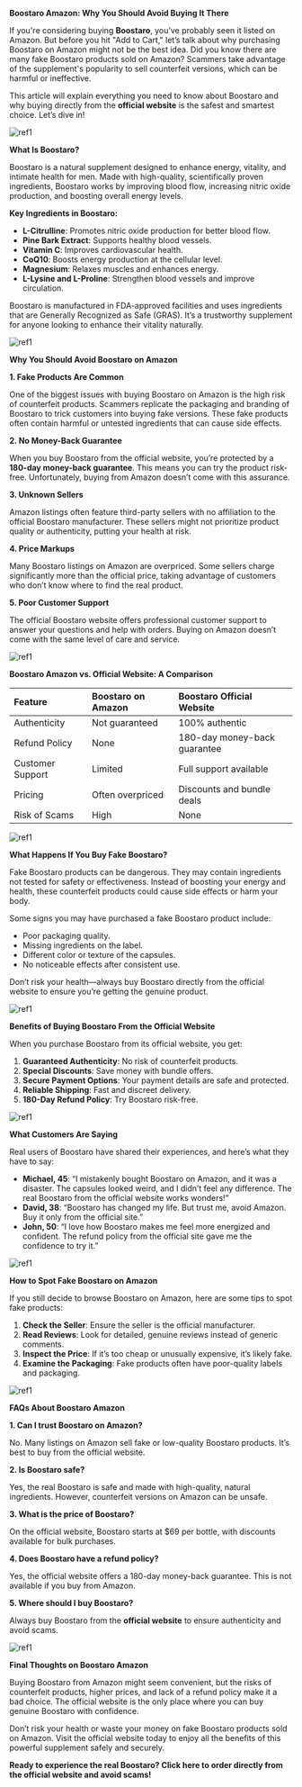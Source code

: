 ﻿**Boostaro Amazon: Why You Should Avoid Buying It There**

If you're considering buying **Boostaro**, you’ve probably seen it listed on Amazon. But before you hit "Add to Cart," let’s talk about why purchasing Boostaro on Amazon might not be the best idea. Did you know there are many fake Boostaro products sold on Amazon? Scammers take advantage of the supplement's popularity to sell counterfeit versions, which can be harmful or ineffective.

This article will explain everything you need to know about Boostaro and why buying directly from the **official website** is the safest and smartest choice. Let’s dive in!

![ref1]

**What Is Boostaro?**

Boostaro is a natural supplement designed to enhance energy, vitality, and intimate health for men. Made with high-quality, scientifically proven ingredients, Boostaro works by improving blood flow, increasing nitric oxide production, and boosting overall energy levels.

**Key Ingredients in Boostaro:**

- **L-Citrulline**: Promotes nitric oxide production for better blood flow.
- **Pine Bark Extract**: Supports healthy blood vessels.
- **Vitamin C**: Improves cardiovascular health.
- **CoQ10**: Boosts energy production at the cellular level.
- **Magnesium**: Relaxes muscles and enhances energy.
- **L-Lysine and L-Proline**: Strengthen blood vessels and improve circulation.

Boostaro is manufactured in FDA-approved facilities and uses ingredients that are Generally Recognized as Safe (GRAS). It’s a trustworthy supplement for anyone looking to enhance their vitality naturally.

![ref1]

**Why You Should Avoid Boostaro on Amazon**

**1. Fake Products Are Common**

One of the biggest issues with buying Boostaro on Amazon is the high risk of counterfeit products. Scammers replicate the packaging and branding of Boostaro to trick customers into buying fake versions. These fake products often contain harmful or untested ingredients that can cause side effects.

**2. No Money-Back Guarantee**

When you buy Boostaro from the official website, you’re protected by a **180-day money-back guarantee**. This means you can try the product risk-free. Unfortunately, buying from Amazon doesn’t come with this assurance.

**3. Unknown Sellers**

Amazon listings often feature third-party sellers with no affiliation to the official Boostaro manufacturer. These sellers might not prioritize product quality or authenticity, putting your health at risk.

**4. Price Markups**

Many Boostaro listings on Amazon are overpriced. Some sellers charge significantly more than the official price, taking advantage of customers who don’t know where to find the real product.

**5. Poor Customer Support**

The official Boostaro website offers professional customer support to answer your questions and help with orders. Buying on Amazon doesn’t come with the same level of care and service.

![ref1]

**Boostaro Amazon vs. Official Website: A Comparison**

|**Feature**|**Boostaro on Amazon**|**Boostaro Official Website**|
| :- | :- | :- |
|Authenticity|Not guaranteed|100% authentic|
|Refund Policy|None|180-day money-back guarantee|
|Customer Support|Limited|Full support available|
|Pricing|Often overpriced|Discounts and bundle deals|
|Risk of Scams|High|None|

![ref1]

**What Happens If You Buy Fake Boostaro?**

Fake Boostaro products can be dangerous. They may contain ingredients not tested for safety or effectiveness. Instead of boosting your energy and health, these counterfeit products could cause side effects or harm your body.

Some signs you may have purchased a fake Boostaro product include:

- Poor packaging quality.
- Missing ingredients on the label.
- Different color or texture of the capsules.
- No noticeable effects after consistent use.

Don’t risk your health—always buy Boostaro directly from the official website to ensure you’re getting the genuine product.

![ref1]

**Benefits of Buying Boostaro From the Official Website**

When you purchase Boostaro from its official website, you get:

1. **Guaranteed Authenticity**: No risk of counterfeit products.
1. **Special Discounts**: Save money with bundle offers.
1. **Secure Payment Options**: Your payment details are safe and protected.
1. **Reliable Shipping**: Fast and discreet delivery.
1. **180-Day Refund Policy**: Try Boostaro risk-free.

![ref1]

**What Customers Are Saying**

Real users of Boostaro have shared their experiences, and here’s what they have to say:

- **Michael, 45**: “I mistakenly bought Boostaro on Amazon, and it was a disaster. The capsules looked weird, and I didn’t feel any difference. The real Boostaro from the official website works wonders!”
- **David, 38**: “Boostaro has changed my life. But trust me, avoid Amazon. Buy it only from the official site.”
- **John, 50**: “I love how Boostaro makes me feel more energized and confident. The refund policy from the official site gave me the confidence to try it.”

![ref1]

**How to Spot Fake Boostaro on Amazon**

If you still decide to browse Boostaro on Amazon, here are some tips to spot fake products:

1. **Check the Seller**: Ensure the seller is the official manufacturer.
1. **Read Reviews**: Look for detailed, genuine reviews instead of generic comments.
1. **Inspect the Price**: If it’s too cheap or unusually expensive, it’s likely fake.
1. **Examine the Packaging**: Fake products often have poor-quality labels and packaging.

![ref1]

**FAQs About Boostaro Amazon**

**1. Can I trust Boostaro on Amazon?**

No. Many listings on Amazon sell fake or low-quality Boostaro products. It’s best to buy from the official website.

**2. Is Boostaro safe?**

Yes, the real Boostaro is safe and made with high-quality, natural ingredients. However, counterfeit versions on Amazon can be unsafe.

**3. What is the price of Boostaro?**

On the official website, Boostaro starts at $69 per bottle, with discounts available for bulk purchases.

**4. Does Boostaro have a refund policy?**

Yes, the official website offers a 180-day money-back guarantee. This is not available if you buy from Amazon.

**5. Where should I buy Boostaro?**

Always buy Boostaro from the **official website** to ensure authenticity and avoid scams.

![ref1]

**Final Thoughts on Boostaro Amazon**

Buying Boostaro from Amazon might seem convenient, but the risks of counterfeit products, higher prices, and lack of a refund policy make it a bad choice. The official website is the only place where you can buy genuine Boostaro with confidence.

Don’t risk your health or waste your money on fake Boostaro products sold on Amazon. Visit the official website today to enjoy all the benefits of this powerful supplement safely and securely.

**Ready to experience the real Boostaro? Click here to order directly from the official website and avoid scams!**

[ref1]: Aspose.Words.f91574e2-668a-4fde-b8ba-91e9bc898701.001.png
